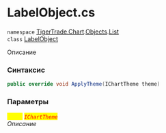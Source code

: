 
# LabelObject.cs
`namespace` [TigerTrade.Chart](../../../../../TigerTrade.Chart.md).[Objects](../../../../../TigerTrade.Chart/Objects.md).[List](../../../../../TigerTrade.Chart/Objects/List.md)  
    `class` [LabelObject](../../LabelObject.cs.md)

Описание

### Синтаксис
```csharp
public override void ApplyTheme(IChartTheme theme)
```

### Параметры  
<mark style="color:yellow;">`theme`</mark> <mark style="color:red;">*`IChartTheme`*</mark>  
 *Описание*  
  

                    
                    